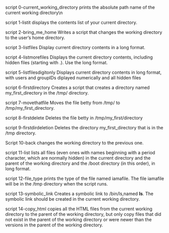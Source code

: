 script 0-current_working_directory prints the absolute path name of the current working directory\n

script 1-listit displays the contents list of your current directory.

script 2-bring_me_home Writes a script that changes the working directory to the user’s home directory.

script 3-listfiles Display current directory contents in a long format.

script 4-listmorefiles Displays the current directory contents, including hidden files (starting with .). Use the long format.

script 5-listfilesdigitonly Displays current directory contents in long format, with users and groupIDs diplayed numerically and all hidden files

script 6-firstdirectory Creates a script that creates a directory named my_first_directory in the /tmp/ directory.

script 7-movethatfile Moves the file betty from /tmp/ to /tmp/my_first_directory.

script 8-firstdelete Deletes the file betty in /tmp/my_first/directory

script 9-firstdirdeletion Deletes the directory my_first_directory that is in the /tmp directory.

Script 10-back changes the working directory to the previous one.

script 11-list lists all files (even ones with names beginning with a period character, which are normally hidden) in the current directory and the parent of the working directory and the /boot directory (in this order), in long format.

script 12-file_type prints the type of the file named iamafile. The file iamafile will be in the /tmp directory when the script runs.

script 13-symbolic_link Creates a symbolic link to /bin/ls,named __ls__. The symbolic link should be created in the current working directory.

script 14-copy_html copies all the HTML files from the current working directory to the parent of the working directory, but only copy files that did not exist in the parent of the working directory or were newer than the versions in the parent of the working directory.

